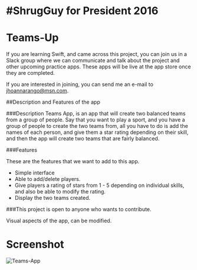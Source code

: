 # #ShrugGuy for President 2016

# Teams-Up

If you are learning Swift, and came across this project, you can join us in a Slack group where we can communicate and talk about the project and other upcoming practice apps. These apps will be live at the app store once they are completed. 

If you are interested in joining, you can send me an e-mail to jhoannarango@msn.com. 

##Description and Features of the app

###Description
Teams App, is an app that will create two balanced teams from a group of people. Say that you want to play a sport, and you have a group of people to create the two teams from, all you have to do is add the names of each person, and give them a star rating depending on their skill, and then the app will create two teams that are fairly balanced. 

###Features 

These are the features that we want to add to this app.

- Simple interface
- Able to add/delete players.
- Give players a rating of stars from 1 - 5 depending on individual skills, and also be able to modify the rating.
- Display the two teams created. 




###This project is open to anyone who wants to contribute.

Visual aspects of the app, can be modified. 

# Screenshot



![Teams-App](http://i68.tinypic.com/2zoalqu.png "Teams-App")
